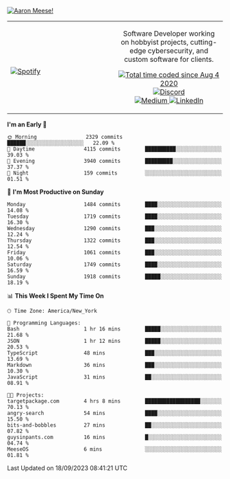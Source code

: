 [![Aaron Meese!](https://user-images.githubusercontent.com/17814535/88975338-a2aabf00-d27f-11ea-963f-8a19608716b4.png)](https://github.com/ajmeese7/readme-ascii "README ASCII")

<!-- Modified from project here: https://github.com/novatorem/novatorem -->
<table width="100%">
  <tr>
  <td width="50%">

&nbsp; <br> [![Spotify](https://ajmeese7.vercel.app/api/spotify)](https://open.spotify.com/user/ajmeese)

  </td>
  <td width="50%">
    <p align="center">
    Software Developer working on hobbyist projects, cutting-edge cybersecurity, and custom software for clients.
    </p>
    <p align="center">
      <a href="https://wakatime.com/@f726891d-3b02-46cd-9b60-e8c59f9e2b14">
        <img src="https://wakatime.com/badge/user/f726891d-3b02-46cd-9b60-e8c59f9e2b14.svg" alt="Total time coded since Aug 4 2020" title="WakaTime" />
      </a>
      <a href="http://link.aaronmeese.com/discord">
        <img src="https://img.shields.io/badge/discord-ajmeese7%234835-369?style=flat-square&logo=discord&logoColor=white&color=purple" alt="Discord" title="Discord">
      </a>
      <br />
      <a href="https://link.aaronmeese.com/medium">
        <img src="https://img.shields.io/badge/medium-ajmeese7-1DB954?style=flat-square&logo=medium&logoColor=white" alt="Medium" title="Medium">
      </a>
      <a href="https://link.aaronmeese.com/linkedin">
        <img src="https://img.shields.io/badge/linkedIn-aaronmeese-1DB954?style=flat-square&logo=linkedin&logoColor=white&color=blue" alt="LinkedIn" title="LinkedIn">
      </a>
    </p>
  </td>

</table>

[//]: <> (The `&nbsp;` is to have Aphelion take up more space)

<!--START_SECTION:waka-->
**I'm an Early 🐤** 

```text
🌞 Morning                2329 commits        ██████░░░░░░░░░░░░░░░░░░░   22.09 % 
🌆 Daytime                4115 commits        ██████████░░░░░░░░░░░░░░░   39.03 % 
🌃 Evening                3940 commits        █████████░░░░░░░░░░░░░░░░   37.37 % 
🌙 Night                  159 commits         ░░░░░░░░░░░░░░░░░░░░░░░░░   01.51 % 
```
📅 **I'm Most Productive on Sunday** 

```text
Monday                   1484 commits        ████░░░░░░░░░░░░░░░░░░░░░   14.08 % 
Tuesday                  1719 commits        ████░░░░░░░░░░░░░░░░░░░░░   16.30 % 
Wednesday                1290 commits        ███░░░░░░░░░░░░░░░░░░░░░░   12.24 % 
Thursday                 1322 commits        ███░░░░░░░░░░░░░░░░░░░░░░   12.54 % 
Friday                   1061 commits        ███░░░░░░░░░░░░░░░░░░░░░░   10.06 % 
Saturday                 1749 commits        ████░░░░░░░░░░░░░░░░░░░░░   16.59 % 
Sunday                   1918 commits        █████░░░░░░░░░░░░░░░░░░░░   18.19 % 
```


📊 **This Week I Spent My Time On** 

```text
🕑︎ Time Zone: America/New_York

💬 Programming Languages: 
Bash                     1 hr 16 mins        █████░░░░░░░░░░░░░░░░░░░░   21.68 % 
JSON                     1 hr 12 mins        █████░░░░░░░░░░░░░░░░░░░░   20.53 % 
TypeScript               48 mins             ███░░░░░░░░░░░░░░░░░░░░░░   13.69 % 
Markdown                 36 mins             ███░░░░░░░░░░░░░░░░░░░░░░   10.30 % 
JavaScript               31 mins             ██░░░░░░░░░░░░░░░░░░░░░░░   08.91 % 

🐱‍💻 Projects: 
targetpackage.com        4 hrs 8 mins        ██████████████████░░░░░░░   70.13 % 
angry-search             54 mins             ████░░░░░░░░░░░░░░░░░░░░░   15.50 % 
bits-and-bobbles         27 mins             ██░░░░░░░░░░░░░░░░░░░░░░░   07.82 % 
guysinpants.com          16 mins             █░░░░░░░░░░░░░░░░░░░░░░░░   04.74 % 
MeeseOS                  6 mins              ░░░░░░░░░░░░░░░░░░░░░░░░░   01.81 % 
```


 Last Updated on 18/09/2023 08:41:21 UTC
<!--END_SECTION:waka-->
